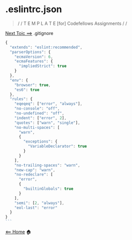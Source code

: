 # **.eslintrc.json**

> / /  T E M P L A T E   [for]  Codefellows Assignments / /



[Next Toic ==>](gitignore.md) .gitignore

````javascript
{
  "extends": "eslint:recommended",
  "parserOptions": {
    "ecmaVersion": 6,
    "ecmaFeatures": {
      "impliedStrict": true
    }
  },
  "env": {
    "browser": true,
    "es6": true
  },
  "rules": {
    "eqeqeq": ["error", "always"],
    "no-console": "off",
    "no-undefined": "off",
    "indent": ["error", 2],
    "quotes": ["warn", "single"],
    "no-multi-spaces": [
      "warn",
      {
        "exceptions": {
          "VariableDeclarator": true
        }
      }
    ],
    "no-trailing-spaces": "warn",
    "new-cap": "warn",
    "no-redeclare": [
      "error",
      {
        "builtinGlobals": true
      }
    ],
    "semi": [2, "always"],
    "eol-last": "error"
  }
}
```
````

[<== Home](README.md) 🏠
